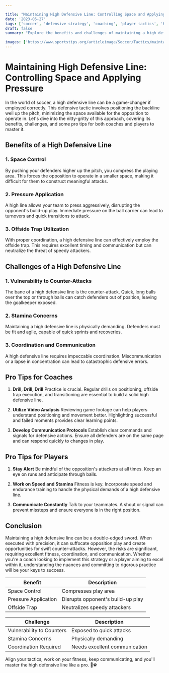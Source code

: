```yaml
---

title: "Maintaining High Defensive Line: Controlling Space and Applying Pressure"
date: '2023-05-27'
tags: ['soccer', 'defensive strategy', 'coaching', 'player tactics', 'high line defense', 'pressure play', 'space control', 'advanced tactics', 'team defense']
draft: false
summary: "Explore the benefits and challenges of maintaining a high defensive line in soccer to control space and apply pressure on the opposition."

images: ['https://www.sportstips.org/articleimage/Soccer/Tactics/maintaining_high_defensive_line_controlling_space_and_applying_pressure.webp']
---
```


# Maintaining High Defensive Line: Controlling Space and Applying Pressure

In the world of soccer, a high defensive line can be a game-changer if employed correctly. This defensive tactic involves positioning the backline well up the pitch, minimizing the space available for the opposition to operate in. Let's dive into the nitty-gritty of this approach, covering its benefits, challenges, and some pro tips for both coaches and players to master it.

## Benefits of a High Defensive Line

### 1. **Space Control**

By pushing your defenders higher up the pitch, you compress the playing area. This forces the opposition to operate in a smaller space, making it difficult for them to construct meaningful attacks.

### 2. **Pressure Application**

A high line allows your team to press aggressively, disrupting the opponent's build-up play. Immediate pressure on the ball carrier can lead to turnovers and quick transitions to attack.

### 3. **Offside Trap Utilization**

With proper coordination, a high defensive line can effectively employ the offside trap. This requires excellent timing and communication but can neutralize the threat of speedy attackers.

## Challenges of a High Defensive Line

### 1. **Vulnerability to Counter-Attacks**

The bane of a high defensive line is the counter-attack. Quick, long balls over the top or through balls can catch defenders out of position, leaving the goalkeeper exposed.

### 2. **Stamina Concerns**

Maintaining a high defensive line is physically demanding. Defenders must be fit and agile, capable of quick sprints and recoveries.

### 3. **Coordination and Communication**

A high defensive line requires impeccable coordination. Miscommunication or a lapse in concentration can lead to catastrophic defensive errors.

## Pro Tips for Coaches

1. **Drill, Drill, Drill**
   Practice is crucial. Regular drills on positioning, offside trap execution, and transitioning are essential to build a solid high defensive line.

2. **Utilize Video Analysis**
   Reviewing game footage can help players understand positioning and movement better. Highlighting successful and failed moments provides clear learning points.

3. **Develop Communication Protocols**
   Establish clear commands and signals for defensive actions. Ensure all defenders are on the same page and can respond quickly to changes in play.

## Pro Tips for Players

1. **Stay Alert**
   Be mindful of the opposition's attackers at all times. Keep an eye on runs and anticipate through balls.

2. **Work on Speed and Stamina**
   Fitness is key. Incorporate speed and endurance training to handle the physical demands of a high defensive line.

3. **Communicate Constantly**
   Talk to your teammates. A shout or signal can prevent missteps and ensure everyone is in the right position.

## Conclusion

Maintaining a high defensive line can be a double-edged sword. When executed with precision, it can suffocate opposition play and create opportunities for swift counter-attacks. However, the risks are significant, requiring excellent fitness, coordination, and communication. Whether you're a coach looking to implement this strategy or a player aiming to excel within it, understanding the nuances and committing to rigorous practice will be your keys to success.

| Benefit              | Description |
|----------------------|-------------|
| Space Control        | Compresses play area |
| Pressure Application | Disrupts opponent's build-up play |
| Offside Trap         | Neutralizes speedy attackers |

| Challenge                | Description |
|--------------------------|-------------|
| Vulnerability to Counters| Exposed to quick attacks |
| Stamina Concerns         | Physically demanding |
| Coordination Required    | Needs excellent communication |

Align your tactics, work on your fitness, keep communicating, and you'll master the high defensive line like a pro. 🌟⚽
```